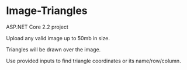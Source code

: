 # Image-Triangles
ASP.NET Core 2.2 project

Upload any valid image up to 50mb in size. 

Triangles will be drawn over the image.

Use provided inputs to find triangle coordinates or its name/row/column.

